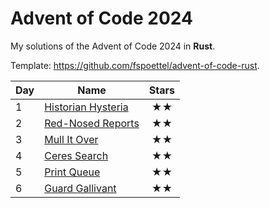 # Advent of Code 2024

My solutions of the Advent of Code 2024 in **Rust**.

Template: https://github.com/fspoettel/advent-of-code-rust.

| Day | Name                                  | Stars |
|-----|---------------------------------------|:-----:|
| 1   | [ Historian Hysteria ](src/bin/01.rs) |  ★★   |
| 2   | [ Red-Nosed Reports ](src/bin/02.rs)  |  ★★   |
| 3   | [ Mull It Over ](src/bin/03.rs)       |  ★★   |
| 4   | [ Ceres Search ](src/bin/04.rs)       |  ★★   |
| 5   | [ Print Queue ](src/bin/05.rs)        |  ★★   |
| 6   | [ Guard Gallivant ](src/bin/06.rs)    |  ★★   |


